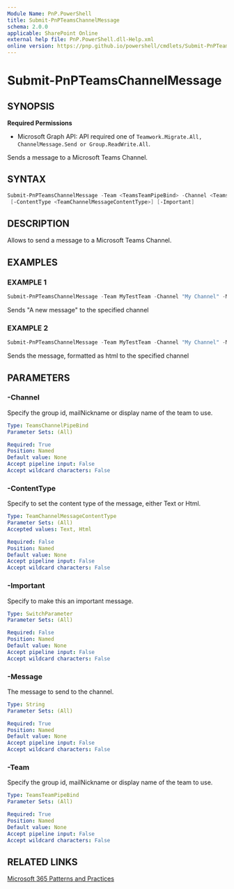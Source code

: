 ```yaml
---
Module Name: PnP.PowerShell
title: Submit-PnPTeamsChannelMessage
schema: 2.0.0
applicable: SharePoint Online
external help file: PnP.PowerShell.dll-Help.xml
online version: https://pnp.github.io/powershell/cmdlets/Submit-PnPTeamsChannelMessage.html
---
```

 
# Submit-PnPTeamsChannelMessage

## SYNOPSIS

**Required Permissions**

  * Microsoft Graph API: API required one of `Teamwork.Migrate.All, ChannelMessage.Send or Group.ReadWrite.All`.

Sends a message to a Microsoft Teams Channel.

## SYNTAX

```powershell
Submit-PnPTeamsChannelMessage -Team <TeamsTeamPipeBind> -Channel <TeamsChannelPipeBind> -Message <String>
 [-ContentType <TeamChannelMessageContentType>] [-Important]  
```

## DESCRIPTION

Allows to send a message to a Microsoft Teams Channel.

## EXAMPLES

### EXAMPLE 1
```powershell
Submit-PnPTeamsChannelMessage -Team MyTestTeam -Channel "My Channel" -Message "A new message"
```

Sends "A new message" to the specified channel

### EXAMPLE 2
```powershell
Submit-PnPTeamsChannelMessage -Team MyTestTeam -Channel "My Channel" -Message "<strong>A bold new message</strong>" -ContentType Html
```

Sends the message, formatted as html to the specified channel

## PARAMETERS

### -Channel
Specify the group id, mailNickname or display name of the team to use.

```yaml
Type: TeamsChannelPipeBind
Parameter Sets: (All)

Required: True
Position: Named
Default value: None
Accept pipeline input: False
Accept wildcard characters: False
```

### -ContentType
Specify to set the content type of the message, either Text or Html.

```yaml
Type: TeamChannelMessageContentType
Parameter Sets: (All)
Accepted values: Text, Html

Required: False
Position: Named
Default value: None
Accept pipeline input: False
Accept wildcard characters: False
```

### -Important
Specify to make this an important message.

```yaml
Type: SwitchParameter
Parameter Sets: (All)

Required: False
Position: Named
Default value: None
Accept pipeline input: False
Accept wildcard characters: False
```

### -Message
The message to send to the channel.

```yaml
Type: String
Parameter Sets: (All)

Required: True
Position: Named
Default value: None
Accept pipeline input: False
Accept wildcard characters: False
```

### -Team
Specify the group id, mailNickname or display name of the team to use.

```yaml
Type: TeamsTeamPipeBind
Parameter Sets: (All)

Required: True
Position: Named
Default value: None
Accept pipeline input: False
Accept wildcard characters: False
```

## RELATED LINKS

[Microsoft 365 Patterns and Practices](https://aka.ms/m365pnp)


